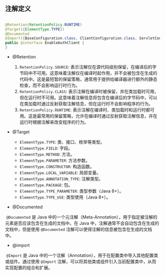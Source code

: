 ## 注解定义

```java

@Retention(RetentionPolicy.RUNTIME)
@Target({ElementType.TYPE})
@Documented
@Import({BaseConfiguration.class, ClientConfiguration.class, ServletConfiguration.class, SignClientConfiguration.class})
public @interface EnableAuthClient {
}
```

- @Retention
  1. `RetentionPolicy.SOURCE`: 表示注解仅在源代码级别保留，在编译后的字节码中不可用。这意味着注解仅在编译时起作用，并不会被包含在生成的代码中。这是最短暂的保留策略，通常用于提供给编译器进行额外的静态检查，而不会影响运行时行为。
  2. `RetentionPolicy.CLASS`: 表示注解在编译时被保留，并在类加载时可用，但在运行时不可用。这意味着注解信息将包含在编译后的字节码中，可以在类加载时通过反射获取注解信息，但在运行时不会影响程序的行为。
  3. `RetentionPolicy.RUNTIME`: 表示注解在编译时、类加载时和运行时都可用。这是最常用的保留策略，允许在编译时通过反射获取注解信息，并在运行时根据注解来改变程序的行为。
- @Target
  - `ElementType.TYPE`: 类、接口、枚举等类型。
  - `ElementType.FIELD`: 字段。
  - `ElementType.METHOD`: 方法。
  - `ElementType.PARAMETER`: 方法参数。
  - `ElementType.CONSTRUCTOR`: 构造函数。
  - `ElementType.LOCAL_VARIABLE`: 局部变量。
  - `ElementType.ANNOTATION_TYPE`: 注解类型。
  - `ElementType.PACKAGE`: 包。
  - `ElementType.TYPE_PARAMETER`: 类型参数（Java 8+）。
  - `ElementType.TYPE_USE`: 类型使用（Java 8+）。

- @Documented

​					`@Documented` 是 Java 中的一个元注解（Meta-Annotation），用于指定被注解的元素是否应该包含在生成的文档中。在 Java 中，注解通常不会自动包含在生成的文档中，但是使用 `@Documented` 注解可以使得注解的信息被包含在生成的文档中。

- @import

​					`@Import` 是 Java 中的一个注解（Annotation），用于在配置类中导入其他配置类或组件。通过使用 `@Import` 注解，可以将其他类或组件引入当前配置类中，从而实现配置的组合和扩展。